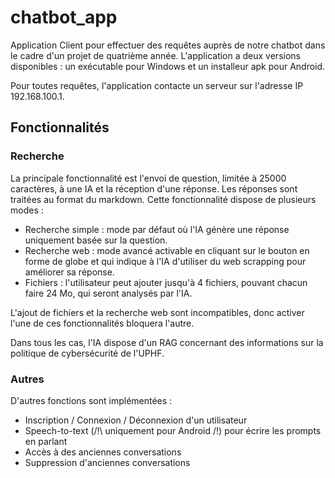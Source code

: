 # chatbot_app

Application Client pour effectuer des requêtes auprès de notre chatbot dans le cadre d'un projet de quatrième année.
L'application a deux versions disponibles : un exécutable pour Windows et un installeur apk pour Android.

Pour toutes requêtes, l'application contacte un serveur sur l'adresse IP 192.168.100.1. 

## Fonctionnalités
### Recherche
La principale fonctionnalité est l'envoi de question, limitée à 25000 caractères, à une IA et la réception d'une réponse.
Les réponses sont traitées au format du markdown.
Cette fonctionnalité dispose de plusieurs modes :
- Recherche simple : mode par défaut où l'IA génère une réponse uniquement basée sur la question.
- Recherche web : mode avancé activable en cliquant sur le bouton en forme de globe et qui indique à l'IA d'utiliser du web scrapping pour améliorer sa réponse.
- Fichiers : l'utilisateur peut ajouter jusqu'à 4 fichiers, pouvant chacun faire 24 Mo, qui seront analysés par l'IA.

L'ajout de fichiers et la recherche web sont incompatibles, donc activer l'une de ces fonctionnalités bloquera l'autre.

Dans tous les cas, l'IA dispose d'un RAG concernant des informations sur la politique de cybersécurité de l'UPHF.

### Autres

D'autres fonctions sont implémentées :
- Inscription / Connexion / Déconnexion d'un utilisateur
- Speech-to-text (/!\ uniquement pour Android /!\) pour écrire les prompts en parlant
- Accès à des anciennes conversations
- Suppression d'anciennes conversations
